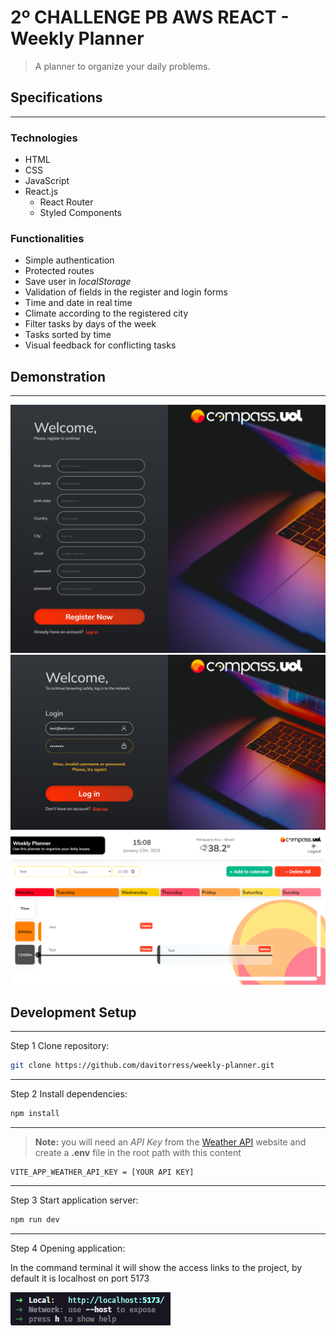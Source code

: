 # 2º CHALLENGE PB AWS REACT - Weekly Planner

> A planner to organize your daily problems.

## Specifications

---

### Technologies

- HTML
- CSS
- JavaScript
- React.js
  - React Router
  - Styled Components

### Functionalities

- Simple authentication
- Protected routes
- Save user in <i>localStorage</i>
- Validation of fields in the register and login forms
- Time and date in real time
- Climate according to the registered city
- Filter tasks by days of the week
- Tasks sorted by time
- Visual feedback for conflicting tasks

## Demonstration

---

<img src="./src/assets/demo/register_page.png" alt="register page" />
<img src="./src/assets/demo/login_invalid.png" alt="login invalid" />
<img src="./src/assets/demo/planner_invalid.png" alt="planner invalid" />

## Development Setup

---

Step 1
Clone repository:

```bash
git clone https://github.com/davitorress/weekly-planner.git
```

---

Step 2
Install dependencies:

```bash
npm install
```

---

> **Note:**
> you will need an <i>API Key</i> from the <a href="https://www.weatherapi.com/" title="https://www.weatherapi.com/">Weather API</a> website and create a **.env** file in the root path with this content

```properties
VITE_APP_WEATHER_API_KEY = [YOUR API KEY]
```

---

Step 3
Start application server:

```bash
npm run dev
```

---

Step 4
Opening application:

In the command terminal it will show the access links to the project, by default it is localhost on port 5173

<img src="./src/assets/demo/server_start.png" alt="server started" />
